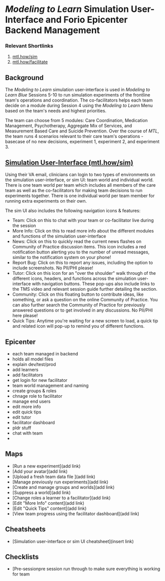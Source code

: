 # *Modeling to Learn* Simulation User-Interface and Forio Epicenter Backend Management

### Relevant Shortlinks
1. [mtl.how/sim](https://mtl.how/sim)
2. [mtl.how/facilitate](https://mtl.how/facilitate)

## Background
The *Modeling to Learn* simulation user-interface is used in *Modeling to Learn Blue* Sessions 5-10 to run simulation experiments of the frontline team's operations and coordination. The co-facilitators helps each team decide on a module during Session 4 using the *Modeling to Learn* Menu based on the team's needs and highest priorities. 

The team can choose from 5 modules: Care Coordination, Medication Management, Psychotherapy, Aggregate Mix of Services, and Measurement Based Care and Suicide Prevention. Over the course of *MTL*, the team runs 4 scenarios relevant to their care team's operations - basecase of no new decisions, experiment 1, experiment 2, and experiment 3.

## [Simulation User-Interface (mtl.how/sim)](https://mtl.how/sim)
Using their VA email, clinicians can login to two types of environments on the simulation user-interface, or sim UI: team world and individual world. There is one team world per team which includes all members of the care team as well as the co-facilitators for making team decisions to run experiments together. There is one individual world per team member for running extra experiments on their own.

The sim UI also includes the following navigation icons & features:
- Team: Click on this to chat with your team or co-facilitator live during the session
- More Info: Click on this to read more info about the different modules and functions of the simulation user-interface
- News: Click on this to quickly read the current news flashes on Community of Practice discussion items. This icon includes a red notification button alerting you to the number of unread messages, similar to the notification system on your phone!
- Report Bug: Click on this to report any issues, including the option to include screenshots. No PII/PHI please!
- Tutor: Click on this icon for an "over the shoulder" walk through of the different icons, headers, and functions across the simulation user-interface with navigation buttons. These pop-ups also include links to the TMS video and relevant session guide further detailing the section.
- Community: Click on this floating button to contribute ideas, like something, or ask a question on the online Community of Practice. You can also further search the Community of Practice for previously answered questions or to get involved in any discussions. No PII/PHI here please!
- Quick Tips: Anytime you're waiting for a new screen to load, a quick tip and related icon will pop-up to remind you of different functions.



## Epicenter 

- each team managed in backend
- holds all model files
- explain dev/test/prod
- add learners
- add facilitators
- get login for new facilitator
- team world management and naming
- create groups & roles
- chnage role to facilitator
- manage end users
- edit more info
- edit quick tips
- edit tutor
- facilitator dashboard
- pldr stuff
- chat with team
- 
## Maps
- [Run a new experiment](add link)
- [Add your avatar](add link)
- [Upload a fresh team data file ](add link)
- [Manage previously run experiments](add link)
- [Create and manage groups and worlds](add link)
- [Suppress a world](add link)
- [Change roles a learner to a facilitator](add link) 
- [Edit "More Info" content](add link)
- [Edit "Quick Tips" content](add link)
- [View team progress using the facilitator dashboard](add link)

## Cheatsheets
- [Simulation user-interface or sim UI cheatsheet](insert link)

## Checklists
- [Pre-sessionpre session run through to make sure everything is working for team
